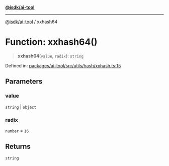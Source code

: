 [**@isdk/ai-tool**](../README.md)

***

[@isdk/ai-tool](../globals.md) / xxhash64

# Function: xxhash64()

> **xxhash64**(`value`, `radix`): `string`

Defined in: [packages/ai-tool/src/utils/hash/xxhash.ts:15](https://github.com/isdk/ai-tool.js/blob/6a89194ac34437a1bc58f7ec590cd22976939ca6/src/utils/hash/xxhash.ts#L15)

## Parameters

### value

`string` | `object`

### radix

`number` = `16`

## Returns

`string`
